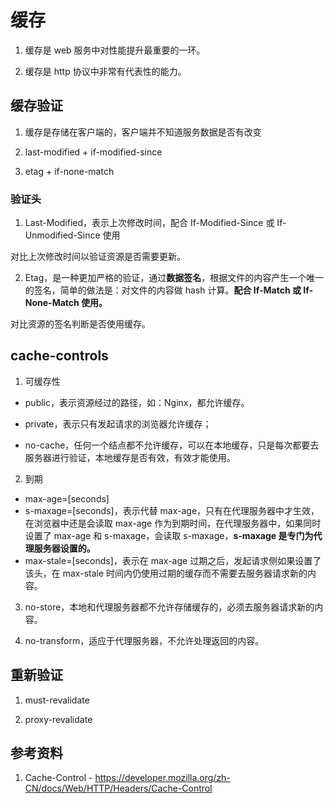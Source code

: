 # 缓存

1. 缓存是 web 服务中对性能提升最重要的一环。

2. 缓存是 http 协议中非常有代表性的能力。

## 缓存验证

1. 缓存是存储在客户端的，客户端并不知道服务数据是否有改变

2. last-modified + if-modified-since

3. etag + if-none-match

### 验证头

1. Last-Modified，表示上次修改时间，配合 If-Modified-Since 或 If-Unmodified-Since 使用

对比上次修改时间以验证资源是否需要更新。

2. Etag，是一种更加严格的验证，通过**数据签名**，根据文件的内容产生一个唯一的签名，简单的做法是：对文件的内容做 hash 计算。**配合 If-Match 或 If-None-Match 使用。**

对比资源的签名判断是否使用缓存。

## cache-controls

1. 可缓存性

- public，表示资源经过的路径，如：Nginx，都允许缓存。

- private，表示只有发起请求的浏览器允许缓存；

- no-cache，任何一个结点都不允许缓存，可以在本地缓存，只是每次都要去服务器进行验证，本地缓存是否有效，有效才能使用。

2. 到期

- max-age=[seconds]
- s-maxage=[seconds]，表示代替 max-age，只有在代理服务器中才生效，在浏览器中还是会读取 max-age 作为到期时间，在代理服务器中，如果同时设置了 max-age 和 s-maxage，会读取 s-maxage，**s-maxage 是专门为代理服务器设置的。**
- max-stale=[seconds]，表示在 max-age 过期之后，发起请求侧如果设置了该头，在 max-stale 时间内仍使用过期的缓存而不需要去服务器请求新的内容。

3. no-store，本地和代理服务器都不允许存储缓存的，必须去服务器请求新的内容。

4. no-transform，适应于代理服务器，不允许处理返回的内容。

## 重新验证

1. must-revalidate

2. proxy-revalidate

## 参考资料

1. Cache-Control - https://developer.mozilla.org/zh-CN/docs/Web/HTTP/Headers/Cache-Control

